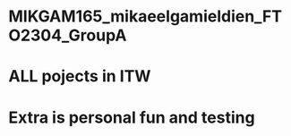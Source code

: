 # MIKGAM165_mikaeelgamieldien_FTO2304_GroupA
# ALL pojects in ITW
# Extra is personal fun and testing